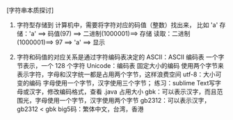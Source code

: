 [字符串本质探讨]
1. 字符型存储到 计算机中，需要将字符对应的码值（整数）找出来，
比如 'a' 
存储：'a' ==> 码值(97) ==> 二进制(1000001)==> 存储
读取：二进制(1000001)==> 97 ==> 'a' ==> 显示

2. 字符和码值的对应关系是通过字符编码表决定的
ASCII：ASCII 编码表 一个字节表示，一个 128 个字符
Unicode：编码表 固定大小的编码 使用两个字节来表示字符，字母和汉字统一都是占用两个字节，这样浪费空间
utf-8：大小可变的编码 字母使用一个字节，汉字使用三个字节；    练习：sublime Text写字母或汉字，修改编码格式，查看 .java 占用大小
gbk：可以表示汉字，而且范围光，字母使用一个字节，汉字使用两个字节
gb2312：可以表示汉字，gb2312 < gbk
big5码：繁体中文，台湾，香港